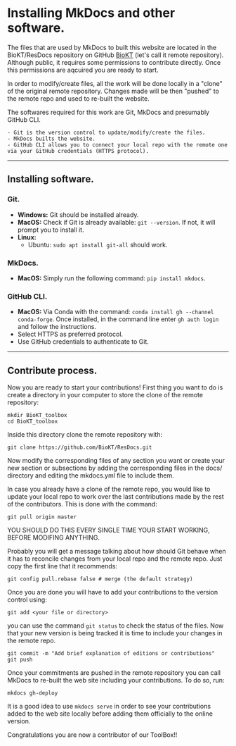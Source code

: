 # Installing MkDocs and other software.

The files that are used by MkDocs to built this website are located in the BioKT/ResDocs repository on GitHub [BioKT](https://github.com/BioKT) (let's call it remote repository). Although public, it requires some permissions to contribute directly. Once this permissions are aqcuired you are ready to start.

In order to modify/create files, all the work will be done locally in a "clone" of the original remote repository. Changes made will be then "pushed" to the remote repo and used to re-built the website.

The softwares required for this work are Git, MkDocs and presumably GitHub CLI.

    - Git is the version control to update/modify/create the files.
    - MkDocs builts the website.
    - GitHub CLI allows you to connect your local repo with the remote one via your GitHub credentials (HTTPS protocol).

* * *

## Installing software.

### Git.
- **Windows:** Git should be installed already.
- **MacOS:** Check if Git is already available: `git --version`. If not, it will prompt you to install it.
- **Linux:** 
    - Ubuntu: `sudo apt install git-all` should work.

### MkDocs.
- **MacOS:** Simply run the following command: `pip install mkdocs`.

### GitHub CLI.
- **MacOS:** Via Conda with the command: `conda install gh --channel conda-forge`.
Once installed, in the command line enter `gh auth login` and follow the instructions.
- Select HTTPS as preferred protocol.
- Use GitHub credentials to authenticate to Git.

* * *

## Contribute process.
Now you are ready to start your contributions! First thing you want to do is create a directory in your computer to store the clone of the remote repository:

```console
mkdir BioKT_toolbox
cd BioKT_toolbox
```

Inside this directory clone the remote repository with:

```console
git clone https://github.com/BioKT/ResDocs.git
```

Now modify the corresponding files of any section you want or create your new section or subsections by adding the corresponding files in the docs/ directory and editing the mkdocs.yml file to include them.

In case you already have a clone of the remote repo, you would like to update your local repo to work over the last contributions made by the rest of the contributors. This is done with the command:

```console
git pull origin master
```
YOU SHOULD DO THIS EVERY SINGLE TIME YOUR START WORKING, BEFORE MODIFING ANYTHING.

Probably you will get a message talking about how should Git behave when it has to reconcile changes from your local repo and the remote repo. Just copy the first line that it recommends:

```console
git config pull.rebase false # merge (the default strategy)
```

Once you are done you will have to add your contributions to the version control using:

```console
git add <your file or directory>
```

you can use the command `git status` to check the status of the files. Now that your new version is being tracked it is time to include your changes in the remote repo.

```console
git commit -m "Add brief explanation of editions or contributions"
git push
``` 

Once your commitments are pushed in the remote repository you can call MkDocs to re-built the web site including your contributions. To do so, run:

```console
mkdocs gh-deploy
```

It is a good idea to use `mkdocs serve` in order to see your contributions added to the web site locally before adding them officially to the online version.

Congratulations you are now a contributor of our ToolBox!! 
